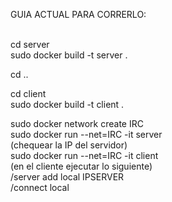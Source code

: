 GUIA ACTUAL PARA CORRERLO:<br/>
<br/>

cd server<br/>
sudo docker build -t server .<br/>

cd ..<br/>

cd client<br/>
sudo docker build -t client .<br/>

sudo docker network create IRC<br/>
sudo docker run --net=IRC -it server<br/>
(chequear la IP del servidor)<br/>
sudo docker run --net=IRC -it client<br/>
(en el cliente ejecutar lo siguiente)<br/>
/server add local IPSERVER<br/>
/connect local<br/>
